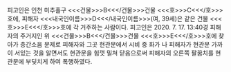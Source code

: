 피고인은 인천 미추홀구 <<<건물>>>B<<</건물>>>건물 <<<호>>>C<<</호>>>호에, 피해자 <<<내국인이름>>>D<<</내국인이름>>>(여, 39세)은 같은 건물 <<<호>>>E<<</호>>>호에 각 거주하는 사람이다.
피고인은 2020. 7. 17. 13:40경 피해자의 주거지인 위 <<<건물>>>B<<</건물>>>건물 <<<호>>>E<<</호>>>호에 찾아가 층간소음 문제로 피해자와 그곳 현관문에서 시비 중 화가 나 피해자가 현관문 가까이 서있는 것을 알면서도 현관문을 힘껏 밀쳐 닫음으로써 피해자의 오른쪽 팔꿈치를 현관문에 부딪치게 하여 폭행하였다.